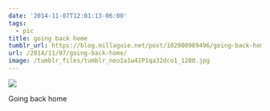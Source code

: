 ```yaml
---
date: '2014-11-07T12:01:13-06:00'
tags:
  - pic
title: going back home
tumblr_url: https://blog.millaguie.net/post/102000989496/going-back-home
url: /2014/11/07/going-back-home/
image: /tumblr_files/tumblr_neo1a1w42P1qa32dco1_1280.jpg
---
```


 ![](/tumblr_files/tumblr_neo1a1w42P1qa32dco1_1280.jpg)

Going back home